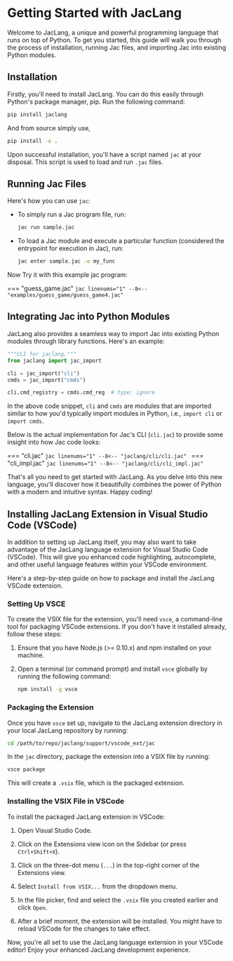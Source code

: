 # Getting Started with JacLang

Welcome to JacLang, a unique and powerful programming language that runs on top of Python. To get you started, this guide will walk you through the process of installation, running Jac files, and importing Jac into existing Python modules.

## Installation

Firstly, you'll need to install JacLang. You can do this easily through Python's package manager, pip. Run the following command:

```bash
pip install jaclang
```

And from source simply use,

```bash
pip install -e .
```

Upon successful installation, you'll have a script named `jac` at your disposal. This script is used to load and run `.jac` files.

## Running Jac Files

Here's how you can use `jac`:

- To simply run a Jac program file, run:
    ```bash
    jac run sample.jac
    ```

- To load a Jac module and execute a particular function (considered the entrypoint for execution in Jac), run:
    ```bash
    jac enter sample.jac -e my_func
    ```

Now Try it with this example jac program:

=== "guess_game.jac"
    ```jac linenums="1"
    --8<-- "examples/guess_game/guess_game4.jac"
    ```

## Integrating Jac into Python Modules

JacLang also provides a seamless way to import Jac into existing Python modules through library functions. Here's an example:

```python
"""CLI for jaclang."""
from jaclang import jac_import

cli = jac_import("cli")
cmds = jac_import("cmds")

cli.cmd_registry = cmds.cmd_reg  # type: ignore
```

In the above code snippet, `cli` and `cmds` are modules that are imported similar to how you'd typically import modules in Python, i.e., `import cli` or `import cmds`.

Below is the actual implementation for Jac's CLI (`cli.jac`) to provide some insight into how Jac code looks:

=== "cli.jac"
    ```jac linenums="1"
    --8<-- "jaclang/cli/cli.jac"
    ```
=== "cli_impl.jac"
    ```jac linenums="1"
    --8<-- "jaclang/cli/cli_impl.jac"
    ```

That's all you need to get started with JacLang. As you delve into this new language, you'll discover how it beautifully combines the power of Python with a modern and intuitive syntax. Happy coding!

## Installing JacLang Extension in Visual Studio Code (VSCode)

In addition to setting up JacLang itself, you may also want to take advantage of the JacLang language extension for Visual Studio Code (VSCode). This will give you enhanced code highlighting, autocomplete, and other useful language features within your VSCode environment.

Here's a step-by-step guide on how to package and install the JacLang VSCode extension.

### Setting Up VSCE

To create the VSIX file for the extension, you'll need `vsce`, a command-line tool for packaging VSCode extensions. If you don't have it installed already, follow these steps:

1. Ensure that you have Node.js (>= 0.10.x) and npm installed on your machine.

2. Open a terminal (or command prompt) and install `vsce` globally by running the following command:

    ```bash
    npm install -g vsce
    ```

### Packaging the Extension

Once you have `vsce` set up, navigate to the JacLang extension directory in your local JacLang repository by running:

```bash
cd /path/to/repo/jaclang/support/vscode_ext/jac
```

In the `jac` directory, package the extension into a VSIX file by running:

```bash
vsce package
```

This will create a `.vsix` file, which is the packaged extension.

### Installing the VSIX File in VSCode

To install the packaged JacLang extension in VSCode:

1. Open Visual Studio Code.

2. Click on the Extensions view icon on the Sidebar (or press `Ctrl+Shift+X`).

3. Click on the three-dot menu (`...`) in the top-right corner of the Extensions view.

4. Select `Install from VSIX...` from the dropdown menu.

5. In the file picker, find and select the `.vsix` file you created earlier and click `Open`.

6. After a brief moment, the extension will be installed. You might have to reload VSCode for the changes to take effect.

Now, you're all set to use the JacLang language extension in your VSCode editor! Enjoy your enhanced JacLang development experience.
